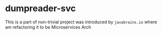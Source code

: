 # dumpreader-svc
This is a part of non-trivial project was introduced by ```javabrains.io``` where am refactoring it to be Microservices Arch
